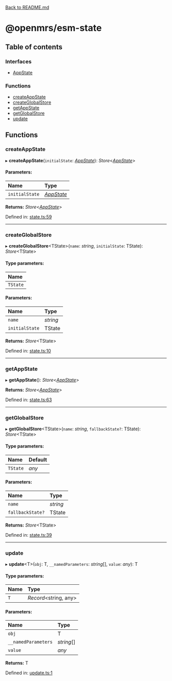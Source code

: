 [Back to README.md](../README.md)

# @openmrs/esm-state

## Table of contents

### Interfaces

- [AppState](interfaces/appstate.md)

### Functions

- [createAppState](API.md#createappstate)
- [createGlobalStore](API.md#createglobalstore)
- [getAppState](API.md#getappstate)
- [getGlobalStore](API.md#getglobalstore)
- [update](API.md#update)

## Functions

### createAppState

▸ **createAppState**(`initialState`: [*AppState*](interfaces/appstate.md)): *Store*<[*AppState*](interfaces/appstate.md)\>

#### Parameters:

Name | Type |
:------ | :------ |
`initialState` | [*AppState*](interfaces/appstate.md) |

**Returns:** *Store*<[*AppState*](interfaces/appstate.md)\>

Defined in: [state.ts:59](https://github.com/openmrs/openmrs-esm-core/blob/master/packages/esm-state/src/state.ts#L59)

___

### createGlobalStore

▸ **createGlobalStore**<TState\>(`name`: *string*, `initialState`: TState): *Store*<TState\>

#### Type parameters:

Name |
:------ |
`TState` |

#### Parameters:

Name | Type |
:------ | :------ |
`name` | *string* |
`initialState` | TState |

**Returns:** *Store*<TState\>

Defined in: [state.ts:10](https://github.com/openmrs/openmrs-esm-core/blob/master/packages/esm-state/src/state.ts#L10)

___

### getAppState

▸ **getAppState**(): *Store*<[*AppState*](interfaces/appstate.md)\>

**Returns:** *Store*<[*AppState*](interfaces/appstate.md)\>

Defined in: [state.ts:63](https://github.com/openmrs/openmrs-esm-core/blob/master/packages/esm-state/src/state.ts#L63)

___

### getGlobalStore

▸ **getGlobalStore**<TState\>(`name`: *string*, `fallbackState?`: TState): *Store*<TState\>

#### Type parameters:

Name | Default |
:------ | :------ |
`TState` | *any* |

#### Parameters:

Name | Type |
:------ | :------ |
`name` | *string* |
`fallbackState?` | TState |

**Returns:** *Store*<TState\>

Defined in: [state.ts:39](https://github.com/openmrs/openmrs-esm-core/blob/master/packages/esm-state/src/state.ts#L39)

___

### update

▸ **update**<T\>(`obj`: T, `__namedParameters`: *string*[], `value`: *any*): T

#### Type parameters:

Name | Type |
:------ | :------ |
`T` | *Record*<string, any\> |

#### Parameters:

Name | Type |
:------ | :------ |
`obj` | T |
`__namedParameters` | *string*[] |
`value` | *any* |

**Returns:** T

Defined in: [update.ts:1](https://github.com/openmrs/openmrs-esm-core/blob/master/packages/esm-state/src/update.ts#L1)

